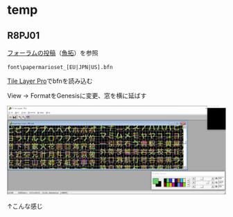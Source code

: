 # temp

## R8PJ01

[フォーラムの投稿](http://nintendoclub.ru/forum/32-1512-13)（[魚拓](https://archive.ph/L6Njq)）を参照

`font\papermarioset_[EU|JPN|US].bfn`

[Tile Layer Pro](https://segaretro.org/Tile_Layer_Pro)でbfnを読み込む

View -> FormatをGenesisに変更、窓を横に延ばす

![スクショ](../images/temp_01.png)

↑こんな感じ
